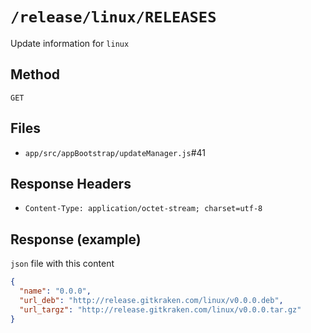 # `/release/linux/RELEASES`

Update information for `linux`

## Method

`GET`

## Files

- `app/src/appBootstrap/updateManager.js`#41

## Response Headers

- `Content-Type: application/octet-stream; charset=utf-8`

## Response (example)

`json` file with this content

```json
{
  "name": "0.0.0",
  "url_deb": "http://release.gitkraken.com/linux/v0.0.0.deb",
  "url_targz": "http://release.gitkraken.com/linux/v0.0.0.tar.gz"
}
```
